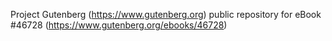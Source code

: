 Project Gutenberg (https://www.gutenberg.org) public repository for eBook #46728 (https://www.gutenberg.org/ebooks/46728)
